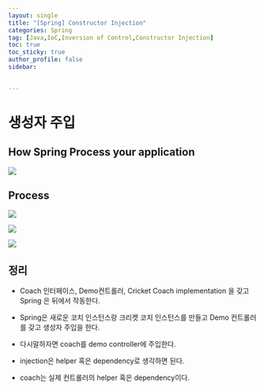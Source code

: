 ```yaml
---
layout: single
title: "[Spring] Constructor Injection"
categories: Spring
tag: [Java,IoC,Inversion of Control,Constructor Injection]
toc: true
toc_sticky: true
author_profile: false
sidebar:
  

---
```


# 생성자 주입

## How Spring Process your application

![](https://i.imgur.com/tgtXouK.png)


## Process

![](https://i.imgur.com/SXulJYY.png)

![](https://i.imgur.com/Ntiwvkk.png)

![](https://i.imgur.com/LBzytSD.png)


## 정리

- Coach 인터페이스, Demo컨트롤러, Cricket Coach implementation 을 갖고 Spring 은 뒤에서 작동한다.

- Spring은 새로운 코치 인스턴스랑 크리켓 코치 인스턴스를 만들고 Demo 컨트롤러를 갖고 생성자 주입을 한다.

- 다시말하자면 coach를 demo controller에 주입한다.

- injection은 helper 혹은 dependency로 생각하면 된다.

- coach는 실제 컨트롤러의 helper 혹은 dependency이다.
